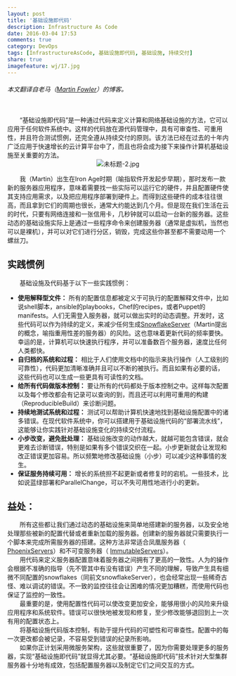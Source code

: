```yaml
---
layout: post
title: '基础设施即代码'
description: Infrastructure As Code
date: 2016-03-04 17:53
comments: true
category: DevOps
tags: [InfrastructureAsCode, 基础设施即代码, 基础设施, 持续交付]
share: true
imagefeature: wj/17.jpg
---
```


###### 本文翻译自老马（[Martin Fowler](http://martinfowler.com/bliki/InfrastructureAsCode.html)）的博客。

<br/>
&emsp;&emsp;“基础设施即代码”是一种通过代码来定义计算和网络基础设施的方法，它可以应用于任何软件系统中。这样的代码放在源代码管理中，具有可审查性、可重用性，并且符合测试惯例，还完全遵从持续交付的原则。该方法已经在过去的十年内广泛应用于快速增长的云计算平台中了，而且也将会成为接下来操作计算机基础设施至关重要的方法。

<!--more-->

<center><img class="center" src="http://martinfowler.com/bliki/images/infrastructureAsCode/sketch.png" alt="未标题-2.jpg"></center>

&emsp;&emsp;我（Martin）出生在Iron Age时期（喻指软件开发起步早期），那时发布一款新的服务器应用程序，意味着需要找一些实际可以运行它的硬件，并且配置硬件使其支持应用需求，以及把应用程序部署到硬件上。而得到这些硬件的成本往往很高，而且拿到它们的周期也很长，通常大约能达到几个月。但是现在我们生活在云的时代，只要有网络连接和一张信用卡，几秒钟就可以启动一台新的服务器。这些动态的基础设施实际上是通过一些程序命令来创建服务器（通常是虚拟机，当然也可以是裸机），并可以对它们进行分区，销毁，完成这些你甚至都不需要动用一个螺丝刀。

## 实践惯例
&emsp;&emsp;基础设施及代码基于以下一些实践惯例：

- __使用解释型文件：__ 所有的配置信息都被定义于可执行的配置解释文件中，比如说shell脚本，ansible的playbooks，Chef的recipes，或者Puppet的manifests。人们无需登入服务器，就可以做出实时的动态调整。开发时，这些代码可以作为持续的定义，来减少任何生成[SnowflakeServer](http://martinfowler.com/bliki/SnowflakeServer.html)（Martin提出的概念，喻指重用性差的服务器）的风险。这也意味着更新代码的频率要快。幸运的是，计算机可以快速执行程序，并可以准备数百个服务器，速度比任何人类都快。
- __自归档的系统和过程：__ 相比于人们使用文档中的指示来执行操作（人工级别的可靠性），代码更加清晰准确并且可以不断的被执行。而且如果有必要的话，这些代码也可以生成一些更具有可读性的文档。
- __给所有代码做版本控制：__ 要让所有的代码都处于版本控制之中。这样每次配置以及每个修改都会有记录可以查询的到，而且还可以利用可重用的构建（ReproducibleBuild）来诊断问题。
- __持续地测试系统和过程：__ 测试可以帮助计算机快速地找到基础设施配置中的诸多错误。在现代软件系统中，你可以搭建用于基础设施代码的“部署流水线”，这能够让你实践针对基础设施变化的持续交付流程。
- __小步改变，避免批处理：__ 基础设施改变的动作越大，就越可能包含错误，就会更难去诊断错误，特别是如果有多个错误交织在一起。小步更新就会让发现和改正错误更加容易。所以频繁地修改基础设施（小步）可以减少这种事情的发生。
- __保证服务持续可用：__ 增长的系统担不起更新或者修复时的宕机。一些技术，比如说蓝绿部署和ParallelChange，可以不失可用性地进行小的更新。


## 益处：
&emsp;&emsp;所有这些都让我们通过动态的基础设施来简单地搭建新的服务器，以及安全地处理那些被新的配置代替或者重新加载的服务器。创建新的服务器就只需要执行一个脚本来完成所需服务器的搭建。这种方法非常适合凤凰服务器（ [PhoenixServers](http://martinfowler.com/bliki/PhoenixServer.html)）和不可变服务器（ [ImmutableServers](http://martinfowler.com/bliki/ImmutableServer.html)）。 <br/>
&emsp;&emsp;用代码来定义服务器配置意味着服务器之间拥有了更高的一致性。人为的操作会根据不准确的指导（先不管其中有没有错误）产生不同的理解，导致产生具有细微不同配置的snowflakes（同前文snowflakeServer），也会经常出现一些稀奇古怪、难以调试的错误。不一致的监控往往会让困难的情况更加糟糕，而使用代码也保证了监控的一致性。 <br/>
&emsp;&emsp;最重要的是，使用配置性代码可以使改变更加安全，能够用很小的风险来升级应用程序和系统软件。错误可以很快地被发现和修复，至少修改能够退回到上一次有用的配置状态上。<br/>
&emsp;&emsp;将基础设施代码版本控制，有助于提升代码的可塑性和可审查性。配置中的每一次更改都会被记录，不容易受到错误的纪录所影响。<br/>
&emsp;&emsp;如果你正计划采用微服务架构，这些就很重要了，因为你需要处理更多的服务器，实现“基础设施即代码”就显得尤其必要。“基础设施即代码”技术针对大型集群服务器十分地有成效，包括配置服务器以及制定它们之间交互的方式。
